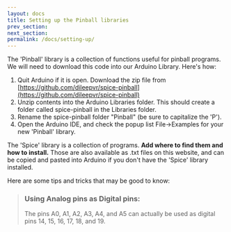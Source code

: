 ```yaml
---
layout: docs
title: Setting up the Pinball libraries
prev_section: 
next_section: 
permalink: /docs/setting-up/
---
```



The 'Pinball' library is a collection of functions useful for pinball programs. We will need to download this code into our Arduino Library. Here's how:

1. Quit Arduino if it is open. Download the zip file from [https://github.com/dileepvr/spice-pinball](https://github.com/dileepvr/spice-pinball)
2. Unzip contents into the Arduino Libraries folder. This should create a folder called spice-pinball in the Libraries folder.
3. Rename the spice-pinball folder "Pinball" (be sure to capitalize the 'P').
4. Open the Arduino IDE, and check the popup list File->Examples for your new 'Pinball' library.

The 'Spice' library is a collection of programs. **Add where to find them and how to install.** Those are also available as .txt files on this website, and can be copied and pasted into Arduino if you don't have the 'Spice' library installed. 

Here are some tips and tricks that may be good to know:

> ### Using Analog pins as Digital pins:
>
> The pins A0, A1, A2, A3, A4, and A5 can actually be used as digital
> pins 14, 15, 16, 17, 18, and 19. 
